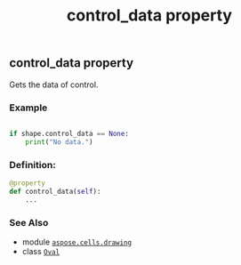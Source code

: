 ﻿---
title: control_data property
second_title: Aspose.Cells for Python via .NET API References
description: 
type: docs
weight: 330
url: /aspose.cells.drawing/oval/control_data/
is_root: false
---

## control_data property


Gets the data of control.

### Example 


```python

if shape.control_data == None:
    print("No data.")

```
### Definition:
```python
@property
def control_data(self):
    ...
```

### See Also
* module [`aspose.cells.drawing`](../../)
* class [`Oval`](/cells/python-net/aspose.cells.drawing/oval)
